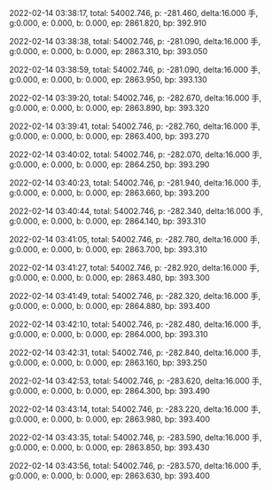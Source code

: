 2022-02-14 03:38:17, total: 54002.746, p: -281.460, delta:16.000 手, g:0.000, e: 0.000, b: 0.000, ep: 2861.820, bp: 392.910

2022-02-14 03:38:38, total: 54002.746, p: -281.090, delta:16.000 手, g:0.000, e: 0.000, b: 0.000, ep: 2863.310, bp: 393.050

2022-02-14 03:38:59, total: 54002.746, p: -281.090, delta:16.000 手, g:0.000, e: 0.000, b: 0.000, ep: 2863.950, bp: 393.130

2022-02-14 03:39:20, total: 54002.746, p: -282.670, delta:16.000 手, g:0.000, e: 0.000, b: 0.000, ep: 2863.890, bp: 393.320

2022-02-14 03:39:41, total: 54002.746, p: -282.760, delta:16.000 手, g:0.000, e: 0.000, b: 0.000, ep: 2863.400, bp: 393.270

2022-02-14 03:40:02, total: 54002.746, p: -282.070, delta:16.000 手, g:0.000, e: 0.000, b: 0.000, ep: 2864.250, bp: 393.290

2022-02-14 03:40:23, total: 54002.746, p: -281.940, delta:16.000 手, g:0.000, e: 0.000, b: 0.000, ep: 2863.660, bp: 393.200

2022-02-14 03:40:44, total: 54002.746, p: -282.340, delta:16.000 手, g:0.000, e: 0.000, b: 0.000, ep: 2864.140, bp: 393.310

2022-02-14 03:41:05, total: 54002.746, p: -282.780, delta:16.000 手, g:0.000, e: 0.000, b: 0.000, ep: 2863.700, bp: 393.310

2022-02-14 03:41:27, total: 54002.746, p: -282.920, delta:16.000 手, g:0.000, e: 0.000, b: 0.000, ep: 2863.480, bp: 393.300

2022-02-14 03:41:49, total: 54002.746, p: -282.320, delta:16.000 手, g:0.000, e: 0.000, b: 0.000, ep: 2864.880, bp: 393.400

2022-02-14 03:42:10, total: 54002.746, p: -282.480, delta:16.000 手, g:0.000, e: 0.000, b: 0.000, ep: 2864.000, bp: 393.310

2022-02-14 03:42:31, total: 54002.746, p: -282.840, delta:16.000 手, g:0.000, e: 0.000, b: 0.000, ep: 2863.160, bp: 393.250

2022-02-14 03:42:53, total: 54002.746, p: -283.620, delta:16.000 手, g:0.000, e: 0.000, b: 0.000, ep: 2864.300, bp: 393.490

2022-02-14 03:43:14, total: 54002.746, p: -283.220, delta:16.000 手, g:0.000, e: 0.000, b: 0.000, ep: 2863.980, bp: 393.400

2022-02-14 03:43:35, total: 54002.746, p: -283.590, delta:16.000 手, g:0.000, e: 0.000, b: 0.000, ep: 2863.850, bp: 393.430

2022-02-14 03:43:56, total: 54002.746, p: -283.570, delta:16.000 手, g:0.000, e: 0.000, b: 0.000, ep: 2863.630, bp: 393.400